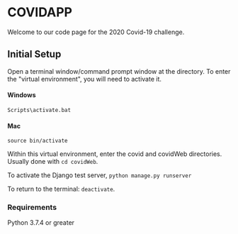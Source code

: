 # COVIDAPP

Welcome to our code page for the 2020 Covid-19 challenge.

## Initial Setup

Open a terminal window/command prompt window at the directory. To enter the "virtual environment", you will need to activate it.

#### Windows
`Scripts\activate.bat`

#### Mac
`source bin/activate`

Within this virtual environment, enter the covid and covidWeb directories. Usually done with `cd covidWeb`.

To activate the Django test server, `python manage.py runserver`

To return to the terminal: `deactivate`.

### Requirements

Python 3.7.4 or greater